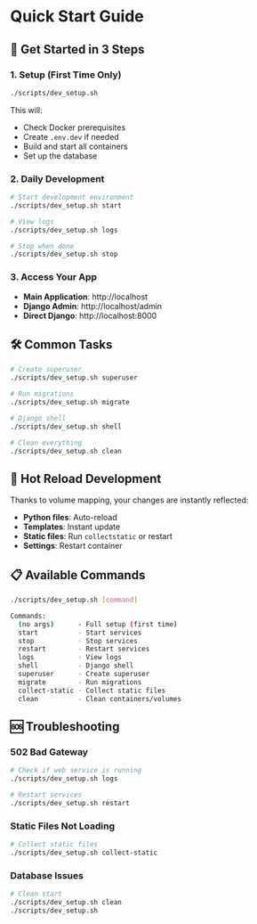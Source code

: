 # Quick Start Guide

## 🚀 Get Started in 3 Steps

### 1. Setup (First Time Only)
```bash
./scripts/dev_setup.sh
```

This will:
- Check Docker prerequisites
- Create `.env.dev` if needed
- Build and start all containers
- Set up the database

### 2. Daily Development
```bash
# Start development environment
./scripts/dev_setup.sh start

# View logs
./scripts/dev_setup.sh logs

# Stop when done
./scripts/dev_setup.sh stop
```

### 3. Access Your App
- **Main Application**: http://localhost
- **Django Admin**: http://localhost/admin
- **Direct Django**: http://localhost:8000

## 🛠️ Common Tasks

```bash
# Create superuser
./scripts/dev_setup.sh superuser

# Run migrations
./scripts/dev_setup.sh migrate

# Django shell
./scripts/dev_setup.sh shell

# Clean everything
./scripts/dev_setup.sh clean
```

## 🔧 Hot Reload Development

Thanks to volume mapping, your changes are instantly reflected:
- **Python files**: Auto-reload
- **Templates**: Instant update
- **Static files**: Run `collectstatic` or restart
- **Settings**: Restart container

## 📋 Available Commands

```bash
./scripts/dev_setup.sh [command]

Commands:
  (no args)      - Full setup (first time)
  start          - Start services
  stop           - Stop services  
  restart        - Restart services
  logs           - View logs
  shell          - Django shell
  superuser      - Create superuser
  migrate        - Run migrations
  collect-static - Collect static files
  clean          - Clean containers/volumes
```

## 🆘 Troubleshooting

### 502 Bad Gateway
```bash
# Check if web service is running
./scripts/dev_setup.sh logs

# Restart services
./scripts/dev_setup.sh restart
```

### Static Files Not Loading
```bash
# Collect static files
./scripts/dev_setup.sh collect-static
```

### Database Issues
```bash
# Clean start
./scripts/dev_setup.sh clean
./scripts/dev_setup.sh
```


